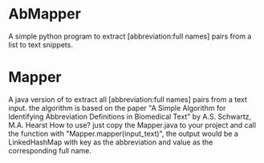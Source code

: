 # AbMapper
A simple python program to extract [abbreviation:full names] pairs from a list to text snippets.

# Mapper
A java version of to extract all [abbreviation:full names] pairs from a text input. the algorithm is based on the paper "A Simple Algorithm for Identifying Abbreviation Definitions in Biomedical Text" by A.S. Schwartz, M.A. Hearst
How to use? just copy the Mapper.java to your project and call the function with "Mapper.mapper(input_text)", the output would be a LinkedHashMap with key as the abbreviation and value as the corresponding full name.
